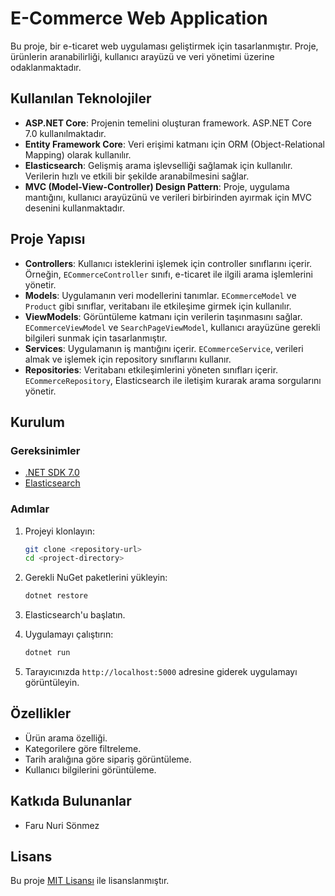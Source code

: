 # E-Commerce Web Application

Bu proje, bir e-ticaret web uygulaması geliştirmek için tasarlanmıştır. Proje, ürünlerin aranabilirliği, kullanıcı arayüzü ve veri yönetimi üzerine odaklanmaktadır.

## Kullanılan Teknolojiler

- **ASP.NET Core**: Projenin temelini oluşturan framework. ASP.NET Core 7.0 kullanılmaktadır.
- **Entity Framework Core**: Veri erişimi katmanı için ORM (Object-Relational Mapping) olarak kullanılır.
- **Elasticsearch**: Gelişmiş arama işlevselliği sağlamak için kullanılır. Verilerin hızlı ve etkili bir şekilde aranabilmesini sağlar.
- **MVC (Model-View-Controller) Design Pattern**: Proje, uygulama mantığını, kullanıcı arayüzünü ve verileri birbirinden ayırmak için MVC desenini kullanmaktadır.

## Proje Yapısı

- **Controllers**: Kullanıcı isteklerini işlemek için controller sınıflarını içerir. Örneğin, `ECommerceController` sınıfı, e-ticaret ile ilgili arama işlemlerini yönetir.
- **Models**: Uygulamanın veri modellerini tanımlar. `ECommerceModel` ve `Product` gibi sınıflar, veritabanı ile etkileşime girmek için kullanılır.
- **ViewModels**: Görüntüleme katmanı için verilerin taşınmasını sağlar. `ECommerceViewModel` ve `SearchPageViewModel`, kullanıcı arayüzüne gerekli bilgileri sunmak için tasarlanmıştır.
- **Services**: Uygulamanın iş mantığını içerir. `ECommerceService`, verileri almak ve işlemek için repository sınıflarını kullanır.
- **Repositories**: Veritabanı etkileşimlerini yöneten sınıfları içerir. `ECommerceRepository`, Elasticsearch ile iletişim kurarak arama sorgularını yönetir.

## Kurulum

### Gereksinimler

- [.NET SDK 7.0](https://dotnet.microsoft.com/download)
- [Elasticsearch](https://www.elastic.co/downloads/elasticsearch)

### Adımlar

1. Projeyi klonlayın:
   ```bash
   git clone <repository-url>
   cd <project-directory>
   ```

2. Gerekli NuGet paketlerini yükleyin:
   ```bash
   dotnet restore
   ```

3. Elasticsearch'u başlatın.

4. Uygulamayı çalıştırın:
   ```bash
   dotnet run
   ```

5. Tarayıcınızda `http://localhost:5000` adresine giderek uygulamayı görüntüleyin.

## Özellikler

- Ürün arama özelliği.
- Kategorilere göre filtreleme.
- Tarih aralığına göre sipariş görüntüleme.
- Kullanıcı bilgilerini görüntüleme.

## Katkıda Bulunanlar

- Faru Nuri Sönmez

## Lisans

Bu proje [MIT Lisansı](LICENSE) ile lisanslanmıştır.

